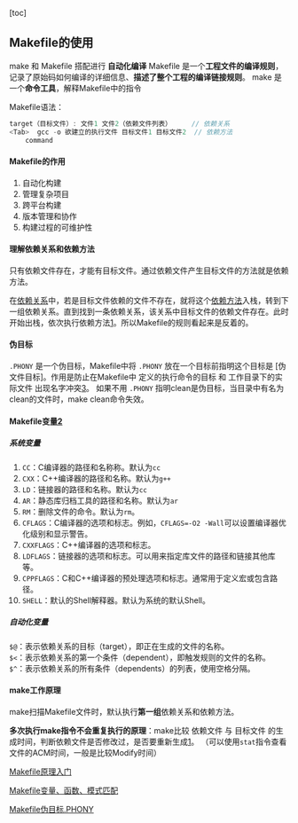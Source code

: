[toc]
## Makefile的使用

make 和 Makefile 搭配进行 **自动化编译**
Makefile 是一个**工程文件的编译规则**，记录了原始码如何编译的详细信息、**描述了整个工程的编译链接规则**。
make 是一个**命令工具**，解释Makefile中的指令

Makefile语法：
```c
target（目标文件）: 文件1 文件2（依赖文件列表）     // 依赖关系
<Tab>  gcc -o 欲建立的执行文件 目标文件1 目标文件2  // 依赖方法
    command
```

#### Makefile的作用
1. 自动化构建
2. 管理复杂项目
3. 跨平台构建
4. 版本管理和协作
5. 构建过程的可维护性


#### 理解依赖关系和依赖方法
只有依赖文件存在，才能有目标文件。通过依赖文件产生目标文件的方法就是依赖方法。

在<u>依赖关系</u>中，若是目标文件依赖的文件不存在，就将这个<u>依赖方法</u>入栈，转到下一组依赖关系。直到找到一条依赖关系，该关系中目标文件的依赖文件存在。此时开始出栈，依次执行依赖方法[1]。所以Makefile的规则看起来是反着的。


#### 伪目标
`.PHONY` 是一个伪目标，Makefile中将 `.PHONY` 放在一个目标前指明这个目标是 [伪文件目标]。作用是防止在Makefile中 定义的执行命令的目标 和 工作目录下的实际文件 出现名字冲突[3]。
如果不用 `.PHONY` 指明clean是伪目标，当目录中有名为clean的文件时，make clean命令失效。


#### Makefile变量[2]
##### 系统变量
1. `CC`：C编译器的路径和名称称。默认为`cc`
2. `CXX`：C++编译器的路径和名称。默认为`g++`
3. `LD`：链接器的路径和名称。默认为`cc`
4. `AR`：静态库归档工具的路径和名称。默认为`ar`
5. `RM`：删除文件的命令。默认为`rm`。
6. `CFLAGS`：C编译器的选项和标志。例如，`CFLAGS=-O2 -Wall`可以设置编译器优化级别和显示警告。
7. `CXXFLAGS`：C++编译器的选项和标志。
8. `LDFLAGS`：链接器的选项和标志。可以用来指定库文件的路径和链接其他库等。
9. `CPPFLAGS`：C和C++编译器的预处理选项和标志。通常用于定义宏或包含路径。
10. `SHELL`：默认的Shell解释器。默认为系统的默认Shell。


##### 自动化变量
`$@`：表示依赖关系的目标（target），即正在生成的文件的名称。  
`$<`：表示依赖关系的第一个条件（dependent），即触发规则的文件的名称。  
`$^`：表示依赖关系的所有条件（dependents）的列表，使用空格分隔。  


#### make工作原理
make扫描Makefile文件时，默认执行**第一组**依赖关系和依赖方法。

**多次执行make指令不会重复执行的原理**：make比较 依赖文件 与 目标文件 的生成时间，判断依赖文件是否修改过，是否要重新生成[1]。
（可以使用`stat`指令查看文件的ACM时间，一般是比较Modify时间）




[1]:https://juejin.cn/post/7205777393453170748
[2]:https://juejin.cn/post/7279295129348751418
[3]:https://blog.csdn.net/qq_41709234/article/details/123968462?ops_request_misc=&request_id=&biz_id=102&utm_term=.PHONY&utm_medium=distribute.pc_search_result.none-task-blog-2~all~sobaiduweb~default-0-123968462.nonecase&spm=1018.2226.3001.4187


[Makefile原理入门](https://juejin.cn/post/7205777393453170748)

[Makefile变量、函数、模式匹配](https://juejin.cn/post/7279295129348751418)

[Makefile伪目标.PHONY](https://blog.csdn.net/qq_41709234/article/details/123968462?ops_request_misc=&request_id=&biz_id=102&utm_term=.PHONY&utm_medium=distribute.pc_search_result.none-task-blog-2~all~sobaiduweb~default-0-123968462.nonecase&spm=1018.2226.3001.4187)
